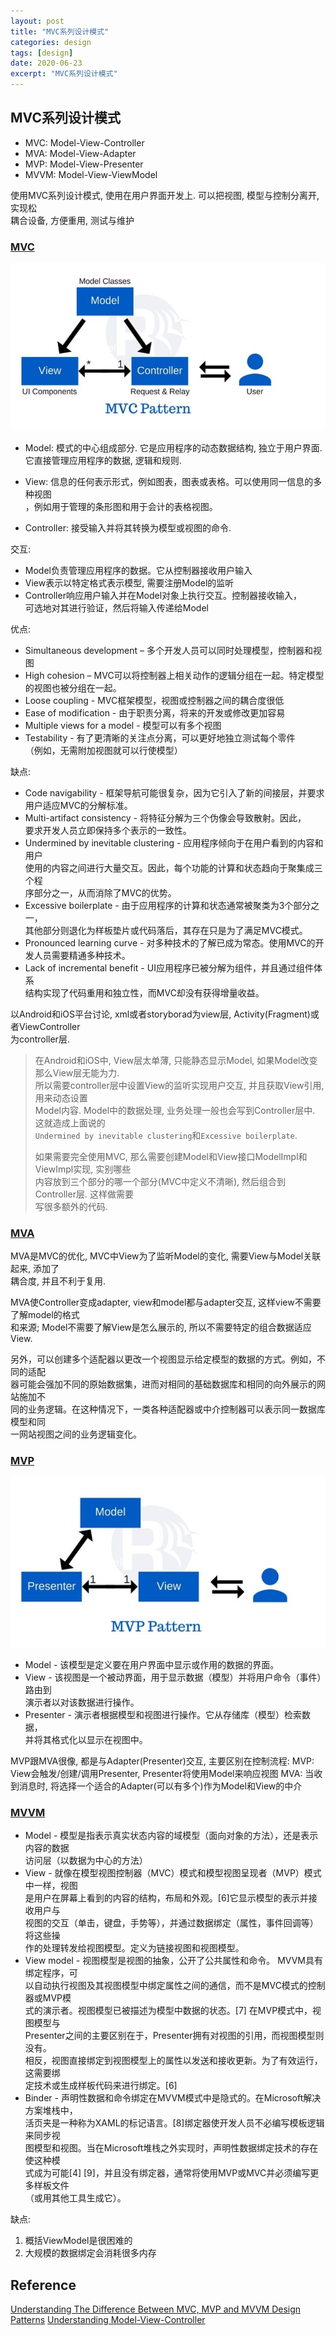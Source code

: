 ```yaml
---
layout: post
title: "MVC系列设计模式"
categories: design
tags: [design]
date: 2020-06-23
excerpt: "MVC系列设计模式"
---
```


## MVC系列设计模式

* MVC: Model-View-Controller
* MVA: Model-View-Adapter
* MVP: Model-View-Presenter
* MVVM: Model-View-ViewModel

使用MVC系列设计模式, 使用在用户界面开发上. 可以把视图, 模型与控制分离开, 实现松  
耦合设备, 方便重用, 测试与维护


### [MVC](https://en.wikipedia.org/wiki/Model%E2%80%93view%E2%80%93controller)

![mvc-pattern](../images/mvc-pattern.png)

* Model: 模式的中心组成部分. 它是应用程序的动态数据结构, 独立于用户界面.   
    它直接管理应用程序的数据, 逻辑和规则.

* View: 信息的任何表示形式，例如图表，图表或表格。可以使用同一信息的多种视图  
    ，例如用于管理的条形图和用于会计的表格视图。

* Controller: 接受输入并将其转换为模型或视图的命令.

交互:
* Model负责管理应用程序的数据。它从控制器接收用户输入
* View表示以特定格式表示模型, 需要注册Model的监听
* Controller响应用户输入并在Model对象上执行交互。控制器接收输入，  
    可选地对其进行验证，然后将输入传递给Model

优点:
* Simultaneous development – 多个开发人员可以同时处理模型，控制器和视图
* High cohesion – MVC可以将控制器上相关动作的逻辑分组在一起。特定模型的视图也被分组在一起。
* Loose coupling - MVC框架模型，视图或控制器之间的耦合度很低
* Ease of modification - 由于职责分离，将来的开发或修改更加容易
* Multiple views for a model - 模型可以有多个视图
* Testability - 有了更清晰的关注点分离，可以更好地独立测试每个零件  
    （例如，无需附加视图就可以行使模型）

缺点:
* Code navigability - 框架导航可能很复杂，因为它引入了新的间接层，并要求用户适应MVC的分解标准。
* Multi-artifact consistency - 将特征分解为三个伪像会导致散射。因此，  
    要求开发人员立即保持多个表示的一致性。
* Undermined by inevitable clustering - 应用程序倾向于在用户看到的内容和用户  
    使用的内容之间进行大量交互。因此，每个功能的计算和状态趋向于聚集成三个程  
    序部分之一，从而消除了MVC的优势。
* Excessive boilerplate - 由于应用程序的计算和状态通常被聚类为3个部分之一，  
    其他部分则退化为样板垫片或代码落后，其存在只是为了满足MVC模式。
* Pronounced learning curve - 对多种技术的了解已成为常态。使用MVC的开发人员需要精通多种技术。
* Lack of incremental benefit - UI应用程序已被分解为组件，并且通过组件体系  
    结构实现了代码重用和独立性，而MVC却没有获得增量收益。 

以Android和iOS平台讨论, xml或者storyborad为view层, Activity(Fragment)或者ViewController  
为controller层.
> 在Android和iOS中, View层太单薄, 只能静态显示Model, 如果Model改变那么View层无能为力.  
> 所以需要controller层中设置View的监听实现用户交互, 并且获取View引用, 用来动态设置  
> Model内容. Model中的数据处理, 业务处理一般也会写到Controller层中. 这就造成上面说的  
> `Undermined by inevitable clustering`和`Excessive boilerplate`.
>
> 如果需要完全使用MVC, 那么需要创建Model和View接口ModelImpl和ViewImpl实现, 实别哪些  
> 内容放到三个部分的哪一个部分(MVC中定义不清晰), 然后组合到Controller层. 这样做需要  
> 写很多额外的代码.

### [MVA](https://en.wikipedia.org/wiki/Model%E2%80%93view%E2%80%93adapter)

MVA是MVC的优化, MVC中View为了监听Model的变化, 需要View与Model关联起来, 添加了  
耦合度, 并且不利于复用.

MVA使Controller变成adapter, view和model都与adapter交互, 这样view不需要了解model的格式  
和来源; Model不需要了解View是怎么展示的, 所以不需要特定的组合数据适应View.

另外，可以创建多个适配器以更改一个视图显示给定模型的数据的方式。例如，不同的适配  
器可能会强加不同的原始数据集，进而对相同的基础数据库和相同的向外展示的网站施加不  
同的业务逻辑。在这种情况下，一类各种适配器或中介控制器可以表示同一数据库模型和同  
一网站视图之间的业务逻辑变化。

### [MVP](https://en.wikipedia.org/wiki/Model%E2%80%93view%E2%80%93presenter)

![mvp-pattern](../images/mvp-pattern.png)

* Model - 该模型是定义要在用户界面中显示或作用的数据的界面。
* View - 该视图是一个被动界面，用于显示数据（模型）并将用户命令（事件）路由到  
    演示者以对该数据进行操作。
* Presenter - 演示者根据模型和视图进行操作。它从存储库（模型）检索数据，  
    并将其格式化以显示在视图中。

MVP跟MVA很像, 都是与Adapter(Presenter)交互, 主要区别在控制流程:
MVP: View会触发/创建/调用Presenter, Presenter将使用Model来响应视图 
MVA: 当收到消息时, 将选择一个适合的Adapter(可以有多个)作为Model和View的中介

### [MVVM](https://en.wikipedia.org/wiki/Model%E2%80%93view%E2%80%93viewmodel)

* Model - 模型是指表示真实状态内容的域模型（面向对象的方法），还是表示内容的数据  
    访问层（以数据为中心的方法）
* View - 就像在模型视图控制器（MVC）模式和模型视图呈现者（MVP）模式中一样，视图  
    是用户在屏幕上看到的内容的结构，布局和外观。[6]它显示模型的表示并接收用户与  
    视图的交互（单击，键盘，手势等），并通过数据绑定（属性，事件回调等）将这些操  
    作的处理转发给视图模型。定义为链接视图和视图模型。
* View model - 视图模型是视图的抽象，公开了公共属性和命令。 MVVM具有绑定程序，可  
    以自动执行视图及其视图模型中绑定属性之间的通信，而不是MVC模式的控制器或MVP模  
    式的演示者。视图模型已被描述为模型中数据的状态。[7] 在MVP模式中，视图模型与  
    Presenter之间的主要区别在于，Presenter拥有对视图的引用，而视图模型则没有。  
    相反，视图直接绑定到视图模型上的属性以发送和接收更新。为了有效运行，这需要绑  
    定技术或生成样板代码来进行绑定。[6]
* Binder - 声明性数据和命令绑定在MVVM模式中是隐式的。在Microsoft解决方案堆栈中，  
    活页夹是一种称为XAML的标记语言。[8]绑定器使开发人员不必编写模板逻辑来同步视  
    图模型和视图。当在Microsoft堆栈之外实现时，声明性数据绑定技术的存在使这种模  
    式成为可能[4] [9]，并且没有绑定器，通常将使用MVP或MVC并必须编写更多样板文件  
    （或用其他工具生成它）。

缺点: 
1. 概括ViewModel是很困难的
2. 大规模的数据绑定会消耗很多内存

## Reference

[Understanding The Difference Between MVC, MVP and MVVM Design Patterns](https://www.linkedin.com/pulse/understanding-difference-between-mvc-mvp-mvvm-design-rishabh-software)
[Understanding Model-View-Controller](https://stefanoborini.com/book-modelviewcontroller/)
